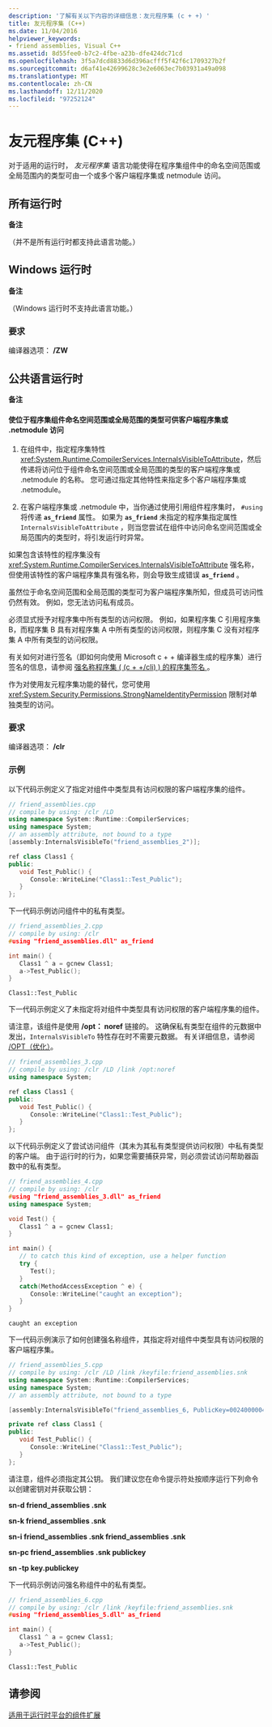 ```yaml
---
description: '了解有关以下内容的详细信息：友元程序集 (c + +) '
title: 友元程序集 (C++)
ms.date: 11/04/2016
helpviewer_keywords:
- friend assemblies, Visual C++
ms.assetid: 8d55fee0-b7c2-4fbe-a23b-dfe424dc71cd
ms.openlocfilehash: 3f5a7dcd8833d6d396acfff5f42f6c1709327b2f
ms.sourcegitcommit: d6af41e42699628c3e2e6063ec7b03931a49a098
ms.translationtype: MT
ms.contentlocale: zh-CN
ms.lasthandoff: 12/11/2020
ms.locfileid: "97252124"
---
```

# <a name="friend-assemblies-c"></a>友元程序集 (C++)

对于适用的运行时， *友元程序集* 语言功能使得在程序集组件中的命名空间范围或全局范围内的类型可由一个或多个客户端程序集或 netmodule 访问。

## <a name="all-runtimes"></a>所有运行时

**备注**

（并不是所有运行时都支持此语言功能。）

## <a name="windows-runtime"></a>Windows 运行时

**备注**

（Windows 运行时不支持此语言功能。）

### <a name="requirements"></a>要求

编译器选项： **/ZW**

## <a name="common-language-runtime"></a>公共语言运行时

**备注**

#### <a name="to-make-types-at-namespace-scope-or-global-scope-in-an-assembly-component-accessible-to-a-client-assembly-or-netmodule"></a>使位于程序集组件命名空间范围或全局范围的类型可供客户端程序集或 .netmodule 访问

1. 在组件中，指定程序集特性 <xref:System.Runtime.CompilerServices.InternalsVisibleToAttribute>，然后传递将访问位于组件命名空间范围或全局范围的类型的客户端程序集或 .netmodule 的名称。  您可通过指定其他特性来指定多个客户端程序集或 .netmodule。

1. 在客户端程序集或 .netmodule 中，当你通过使用引用组件程序集时， `#using` 将传递 **`as_friend`** 属性。  如果为 **`as_friend`** 未指定的程序集指定属性 `InternalsVisibleToAttribute` ，则当您尝试在组件中访问命名空间范围或全局范围内的类型时，将引发运行时异常。

如果包含该特性的程序集没有 <xref:System.Runtime.CompilerServices.InternalsVisibleToAttribute> 强名称，但使用该特性的客户端程序集具有强名称，则会导致生成错误 **`as_friend`** 。

虽然位于命名空间范围和全局范围的类型可为客户端程序集所知，但成员可访问性仍然有效。  例如，您无法访问私有成员。

必须显式授予对程序集中所有类型的访问权限。  例如，如果程序集 C 引用程序集 B，而程序集 B 具有对程序集 A 中所有类型的访问权限，则程序集 C 没有对程序集 A 中所有类型的访问权限。

有关如何对进行签名（即如何向使用 Microsoft c + + 编译器生成的程序集）进行签名的信息，请参阅 [强名称程序集 ( (c + +/cli) ) 的程序集签名 ](../dotnet/strong-name-assemblies-assembly-signing-cpp-cli.md)。

作为对使用友元程序集功能的替代，您可使用 <xref:System.Security.Permissions.StrongNameIdentityPermission> 限制对单独类型的访问。

### <a name="requirements"></a>要求

编译器选项： **/clr**

### <a name="examples"></a>示例

以下代码示例定义了指定对组件中类型具有访问权限的客户端程序集的组件。

```cpp
// friend_assemblies.cpp
// compile by using: /clr /LD
using namespace System::Runtime::CompilerServices;
using namespace System;
// an assembly attribute, not bound to a type
[assembly:InternalsVisibleTo("friend_assemblies_2")];

ref class Class1 {
public:
   void Test_Public() {
      Console::WriteLine("Class1::Test_Public");
   }
};
```

下一代码示例访问组件中的私有类型。

```cpp
// friend_assemblies_2.cpp
// compile by using: /clr
#using "friend_assemblies.dll" as_friend

int main() {
   Class1 ^ a = gcnew Class1;
   a->Test_Public();
}
```

```Output
Class1::Test_Public
```

下一代码示例定义了未指定将对组件中类型具有访问权限的客户端程序集的组件。

请注意，该组件是使用 **/opt： noref** 链接的。 这确保私有类型在组件的元数据中发出，`InternalsVisibleTo` 特性存在时不需要元数据。 有关详细信息，请参阅 [/OPT（优化）](../build/reference/opt-optimizations.md)。

```cpp
// friend_assemblies_3.cpp
// compile by using: /clr /LD /link /opt:noref
using namespace System;

ref class Class1 {
public:
   void Test_Public() {
      Console::WriteLine("Class1::Test_Public");
   }
};
```

以下代码示例定义了尝试访问组件（其未为其私有类型提供访问权限）中私有类型的客户端。 由于运行时的行为，如果您需要捕获异常，则必须尝试访问帮助器函数中的私有类型。

```cpp
// friend_assemblies_4.cpp
// compile by using: /clr
#using "friend_assemblies_3.dll" as_friend
using namespace System;

void Test() {
   Class1 ^ a = gcnew Class1;
}

int main() {
   // to catch this kind of exception, use a helper function
   try {
      Test();
   }
   catch(MethodAccessException ^ e) {
      Console::WriteLine("caught an exception");
   }
}
```

```Output
caught an exception
```

下一代码示例演示了如何创建强名称组件，其指定将对组件中类型具有访问权限的客户端程序集。

```cpp
// friend_assemblies_5.cpp
// compile by using: /clr /LD /link /keyfile:friend_assemblies.snk
using namespace System::Runtime::CompilerServices;
using namespace System;
// an assembly attribute, not bound to a type

[assembly:InternalsVisibleTo("friend_assemblies_6, PublicKey=00240000048000009400000006020000002400005253413100040000010001000bf45d77fd991f3bff0ef51af48a12d35699e04616f27ba561195a69ebd3449c345389dc9603d65be8cd1987bc7ea48bdda35ac7d57d3d82c666b7fc1a5b79836d139ef0ac8c4e715434211660f481612771a9f7059b9b742c3d8af00e01716ed4b872e6f1be0e94863eb5745224f0deaba5b137624d7049b6f2d87fba639fc5")];

private ref class Class1 {
public:
   void Test_Public() {
      Console::WriteLine("Class1::Test_Public");
   }
};
```

请注意，组件必须指定其公钥。 我们建议您在命令提示符处按顺序运行下列命令以创建密钥对并获取公钥：

**sn-d friend_assemblies .snk**

**sn-k friend_assemblies .snk**

**sn-i friend_assemblies .snk friend_assemblies .snk**

**sn-pc friend_assemblies .snk publickey**

**sn -tp key.publickey**

下一代码示例访问强名称组件中的私有类型。

```cpp
// friend_assemblies_6.cpp
// compile by using: /clr /link /keyfile:friend_assemblies.snk
#using "friend_assemblies_5.dll" as_friend

int main() {
   Class1 ^ a = gcnew Class1;
   a->Test_Public();
}
```

```Output
Class1::Test_Public
```

## <a name="see-also"></a>请参阅

[适用于运行时平台的组件扩展](../extensions/component-extensions-for-runtime-platforms.md)
